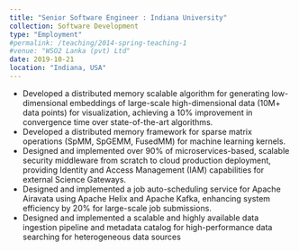 ```yaml
---
title: "Senior Software Engineer : Indiana University"
collection: Software Development
type: "Employment"
#permalink: /teaching/2014-spring-teaching-1
#venue: "WSO2 Lanka (pvt) Ltd"
date: 2019-10-21
location: "Indiana, USA"
---
```

- Developed a distributed memory scalable algorithm for generating low-dimensional
embeddings of large-scale high-dimensional data (10M+ data points) for
visualization, achieving a 10% improvement in convergence time over
state-of-the-art algorithms.
- Developed a distributed memory framework for sparse matrix operations (SpMM,
SpGEMM, FusedMM) for machine learning kernels.
- Designed and implemented over 90% of microservices-based, scalable security
middleware from scratch to cloud production deployment, providing Identity and
Access Management (IAM) capabilities for external Science Gateways.
- Designed and implemented a job auto-scheduling service for Apache Airavata
using Apache Helix and Apache Kafka, enhancing system efficiency by 20% for
large-scale job submissions.
- Designed and implemented a scalable and highly available data ingestion pipeline
and metadata catalog for high-performance data searching for heterogeneous data
sources